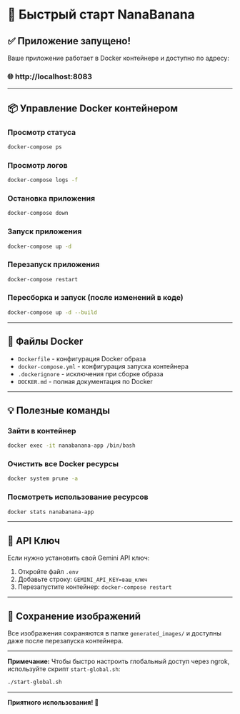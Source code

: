 # 🚀 Быстрый старт NanaBanana

## ✅ Приложение запущено!

Ваше приложение работает в Docker контейнере и доступно по адресу:

### 🌐 http://localhost:8083

---

## 📦 Управление Docker контейнером

### Просмотр статуса
```bash
docker-compose ps
```

### Просмотр логов
```bash
docker-compose logs -f
```

### Остановка приложения
```bash
docker-compose down
```

### Запуск приложения
```bash
docker-compose up -d
```

### Перезапуск приложения
```bash
docker-compose restart
```

### Пересборка и запуск (после изменений в коде)
```bash
docker-compose up -d --build
```

---

## 📁 Файлы Docker

- `Dockerfile` - конфигурация Docker образа
- `docker-compose.yml` - конфигурация запуска контейнера
- `.dockerignore` - исключения при сборке образа
- `DOCKER.md` - полная документация по Docker

---

## 💡 Полезные команды

### Зайти в контейнер
```bash
docker exec -it nanabanana-app /bin/bash
```

### Очистить все Docker ресурсы
```bash
docker system prune -a
```

### Посмотреть использование ресурсов
```bash
docker stats nanabanana-app
```

---

## 🔑 API Ключ

Если нужно установить свой Gemini API ключ:

1. Откройте файл `.env`
2. Добавьте строку: `GEMINI_API_KEY=ваш_ключ`
3. Перезапустите контейнер: `docker-compose restart`

---

## 📸 Сохранение изображений

Все изображения сохраняются в папке `generated_images/` и доступны даже после перезапуска контейнера.

---

**Примечание:** Чтобы быстро настроить глобальный доступ через ngrok, используйте скрипт `start-global.sh`:
```bash
./start-global.sh
```

---

**Приятного использования! 🎨**
